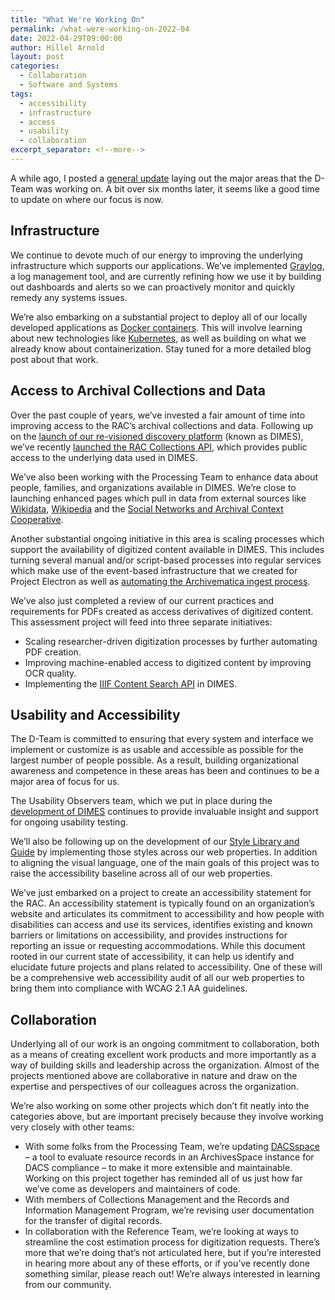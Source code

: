 ```yaml
---
title: "What We're Working On"
permalink: /what-were-working-on-2022-04
date: 2022-04-29T09:00:00
author: Hillel Arnold
layout: post
categories:
  - Collaboration
  - Software and Systems
tags:
  - accessibility
  - infrastructure
  - access
  - usability
  - collaboration
excerpt_separator: <!--more-->
---
```

A while ago, I posted a [general update](/what-were-working-on)
laying out the major areas that the D-Team was working on. A bit over six months
later, it seems like a good time to update on where our focus is now.

<!--more-->

## Infrastructure
We continue to devote much of our energy to improving the underlying infrastructure
which supports our applications. We’ve implemented [Graylog](https://www.graylog.org/),
a log management tool, and are currently refining how we use it by building out
dashboards and alerts so we can proactively monitor and quickly remedy any systems
issues.

We’re also embarking on a substantial project to deploy all of our locally developed
applications as [Docker containers](https://www.docker.com/). This will involve
learning about new technologies like [Kubernetes](https://kubernetes.io/), as well
as building on what we already know about containerization. Stay tuned for a more
detailed blog post about that work.

## Access to Archival Collections and Data
Over the past couple of years, we’ve invested a fair amount of time into improving
access to the RAC’s archival collections and data. Following up on the
[launch of our re-visioned discovery platform](/introducing-dimes-tng)
(known as DIMES), we’ve recently [launched the RAC Collections API](/announce-api),
which provides public access to the underlying data used in DIMES.

We’ve also been working with the Processing Team to enhance data about people,
families, and organizations available in DIMES. We’re close to launching enhanced
pages which pull in data from external sources like
[Wikidata](https://www.wikidata.org/wiki/Wikidata:Main_Page),
[Wikipedia](https://www.wikipedia.org/) and the
[Social Networks and Archival Context Cooperative](https://snaccooperative.org/).

Another substantial ongoing initiative in this area is scaling processes which
support the availability of digitized content available in DIMES. This includes
turning several manual and/or script-based processes into regular services which
make use of the event-based infrastructure that we created for Project Electron
as well as [automating the Archivematica ingest process](/am-aspace-integration-update).

We’ve also just completed a review of our current practices and requirements for
PDFs created as access derivatives of digitized content. This assessment project
will feed into three separate initiatives:
-	Scaling researcher-driven digitization processes by further automating PDF creation.
-	Improving machine-enabled access to digitized content by improving OCR quality.
-	Implementing the [IIIF Content Search API](https://iiif.io/api/search/1.0/) in DIMES.

## Usability and Accessibility
The D-Team is committed to ensuring that every system and interface we implement
or customize is as usable and accessible as possible for the largest number of
people possible. As a result, building organizational awareness and competence in
these areas has been and continues to be a major area of focus for us.

The Usability Observers team, which we put in place during the
[development of DIMES](/dimes-ux) continues to provide
invaluable insight and support for ongoing usability testing.

We’ll also be following up on the development of our
[Style Library and Guide](/style-library-and-guide) by
implementing those styles across our web properties. In addition to aligning the
visual language, one of the main goals of this project was to raise the accessibility
baseline across all of our web properties.

We’ve just embarked on a project to create an accessibility statement for the RAC.
An accessibility statement is typically found on an organization’s website and
articulates its commitment to accessibility and how people with disabilities can
access and use its services, identifies existing and known barriers or limitations
on accessibility, and provides instructions for reporting an issue or requesting
accommodations. While this document rooted in our current state of accessibility,
it can help us identify and elucidate future projects and plans related to accessibility.
One of these will be a comprehensive web accessibility audit of all our web properties
to bring them into compliance with WCAG 2.1 AA guidelines.

## Collaboration
Underlying all of our work is an ongoing commitment to collaboration, both as a
means of creating excellent work products and more importantly as a way of building
skills and leadership across the organization. Almost of the projects mentioned
above are collaborative in nature and draw on the expertise and perspectives of
our colleagues across the organization.

We’re also working on some other projects which don’t fit neatly into the categories
above, but are important precisely because they involve working very closely with
other teams:
-	With some folks from the Processing Team, we’re updating
[DACSspace](/getting-more-out-of-and-into-your-collections-management-system-dacsspace)
– a tool to evaluate resource records in an ArchivesSpace instance for DACS compliance
– to make it more extensible and maintainable. Working on this project together
has reminded all of us just how far we’ve come as developers and maintainers of code.
-	With members of Collections Management and the Records and Information Management
Program, we’re revising user documentation for the transfer of digital records.
-	In collaboration with the Reference Team, we’re looking at ways to streamline
the cost estimation process for digitization requests.
There’s more that we’re doing that’s not articulated here, but if you’re interested
in hearing more about any of these efforts, or if you’ve recently done something
similar, please reach out! We’re always interested in learning from our community.
